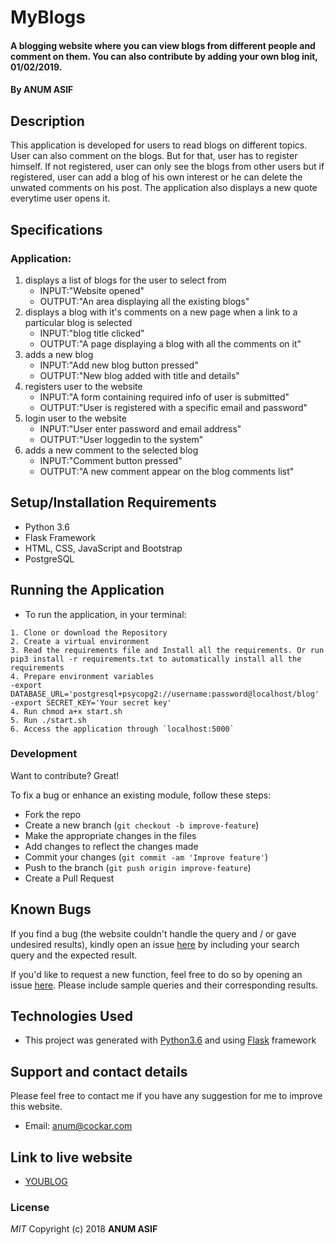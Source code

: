 # MyBlogs
#### A blogging website where you can view blogs from different people and comment on them. You can also contribute by adding your own blog init, 01/02/2019.
#### By **ANUM ASIF**
## Description
This application is developed for users to read blogs on different topics. User can also comment on the blogs. But for that, user has to register himself. If not registered, user can only see the blogs from other users but if registered, user can add a blog of his own interest or he can delete the unwated comments on his post. The application also displays a new quote everytime user opens it. 
## Specifications
### Application:
1. displays a list of blogs for the user to select from
   - INPUT:"Website opened"
   - OUTPUT:"An area displaying all the existing blogs" 
2. displays a blog with it's comments on a new page when a link to a particular blog is selected
   - INPUT:"blog title clicked"
   - OUTPUT:"A page displaying a blog with all the comments on it"
3. adds a new blog
   - INPUT:"Add new blog button pressed"
   - OUTPUT:"New blog added with title and details"
4. registers user to the website
   - INPUT:"A form containing required info of user is submitted"
   - OUTPUT:"User is registered with a specific email and password"
5. login user to the website
   - INPUT:"User enter password and email address"
   - OUTPUT:"User loggedin to the system" 
6. adds a new comment to the selected blog 
   - INPUT:"Comment button pressed"
   - OUTPUT:"A new comment appear on the blog comments list"	
	
## Setup/Installation Requirements
- Python 3.6
- Flask Framework
- HTML, CSS, JavaScript and Bootstrap
- PostgreSQL
## Running the Application
   * To run the application, in your terminal:

    1. Clone or download the Repository
    2. Create a virtual environment
    3. Read the requirements file and Install all the requirements. Or run pip3 install -r requirements.txt to automatically install all the requirements
    4. Prepare environment variables
    -export DATABASE_URL='postgresql+psycopg2://username:password@localhost/blog'
    -export SECRET_KEY='Your secret key'
    4. Run chmod a+x start.sh
    5. Run ./start.sh
    6. Access the application through `localhost:5000`
	
### Development
Want to contribute? Great!

To fix a bug or enhance an existing module, follow these steps:

- Fork the repo
- Create a new branch (`git checkout -b improve-feature`)
- Make the appropriate changes in the files
- Add changes to reflect the changes made
- Commit your changes (`git commit -am 'Improve feature'`)
- Push to the branch (`git push origin improve-feature`)
- Create a Pull Request 
## Known Bugs
If you find a bug (the website couldn't handle the query and / or gave undesired results), kindly open an issue [here](https://github.com/AnumAsif/my-blogs/issues/new) by including your search query and the expected result.

If you'd like to request a new function, feel free to do so by opening an issue [here](https://github.com/AnumAsif/my-blogs/issues/new). Please include sample queries and their corresponding results.
## Technologies Used
- This project was generated with [Python3.6](https://devdocs.io/python~3.6/) and using [Flask](http://flask.pocoo.org/) framework
## Support and contact details
Please feel free to contact me if you have any suggestion for me to improve this website.
- Email: anum@cockar.com
## Link to live website
- [YOUBLOG](https://you-blogs.herokuapp.com/)
### License
*MIT*
Copyright (c) 2018 **ANUM ASIF**

